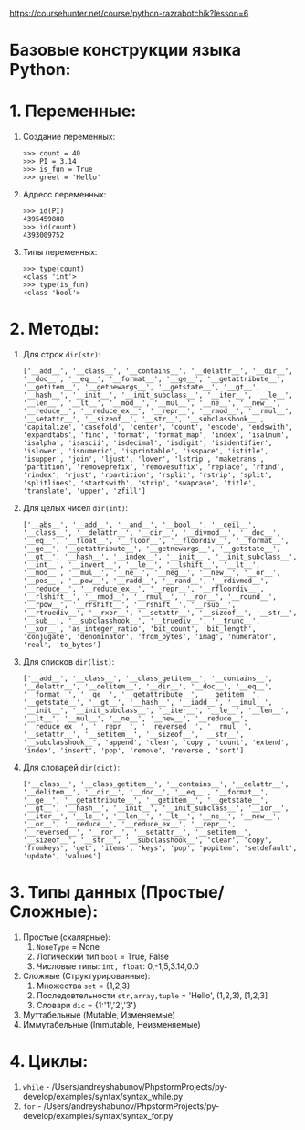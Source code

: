 https://coursehunter.net/course/python-razrabotchik?lesson=6

# Базовые конструкции языка Python:

# 1. Переменные:
1. Создание переменных:
    ```
    >>> count = 40
    >>> PI = 3.14
    >>> is_fun = True
    >>> greet = 'Hello'
    ```
2. Адресс переменных:
    ```
    >>> id(PI)
    4395459888
    >>> id(count)
    4393009752
    ```
3. Типы переменных:
    ```
    >>> type(count)
    <class 'int'>
    >>> type(is_fun)
    <class 'bool'>
    ```
# 2. Методы:
1. Для строк `dir(str)`:
    ```
    ['__add__', '__class__', '__contains__', '__delattr__', '__dir__', '__doc__', '__eq__', '__format__', '__ge__', '__getattribute__', '__getitem__', '__getnewargs__', '__getstate__', '__gt__', '__hash__', '__init__', '__init_subclass__', '__iter__', '__le__', '__len__', '__lt__', '__mod__', '__mul__', '__ne__', '__new__', '__reduce__', '__reduce_ex__', '__repr__', '__rmod__', '__rmul__', '__setattr__', '__sizeof__', '__str__', '__subclasshook__', 'capitalize', 'casefold', 'center', 'count', 'encode', 'endswith', 'expandtabs', 'find', 'format', 'format_map', 'index', 'isalnum', 'isalpha', 'isascii', 'isdecimal', 'isdigit', 'isidentifier', 'islower', 'isnumeric', 'isprintable', 'isspace', 'istitle', 'isupper', 'join', 'ljust', 'lower', 'lstrip', 'maketrans', 'partition', 'removeprefix', 'removesuffix', 'replace', 'rfind', 'rindex', 'rjust', 'rpartition', 'rsplit', 'rstrip', 'split', 'splitlines', 'startswith', 'strip', 'swapcase', 'title', 'translate', 'upper', 'zfill']
    ```
2. Для целых чисел `dir(int)`:
    ```
    ['__abs__', '__add__', '__and__', '__bool__', '__ceil__', '__class__', '__delattr__', '__dir__', '__divmod__', '__doc__', '__eq__', '__float__', '__floor__', '__floordiv__', '__format__', '__ge__', '__getattribute__', '__getnewargs__', '__getstate__', '__gt__', '__hash__', '__index__', '__init__', '__init_subclass__', '__int__', '__invert__', '__le__', '__lshift__', '__lt__', '__mod__', '__mul__', '__ne__', '__neg__', '__new__', '__or__', '__pos__', '__pow__', '__radd__', '__rand__', '__rdivmod__', '__reduce__', '__reduce_ex__', '__repr__', '__rfloordiv__', '__rlshift__', '__rmod__', '__rmul__', '__ror__', '__round__', '__rpow__', '__rrshift__', '__rshift__', '__rsub__', '__rtruediv__', '__rxor__', '__setattr__', '__sizeof__', '__str__', '__sub__', '__subclasshook__', '__truediv__', '__trunc__', '__xor__', 'as_integer_ratio', 'bit_count', 'bit_length', 'conjugate', 'denominator', 'from_bytes', 'imag', 'numerator', 'real', 'to_bytes']
    ```
3. Для списков `dir(list)`:
    ```
    ['__add__', '__class__', '__class_getitem__', '__contains__', '__delattr__', '__delitem__', '__dir__', '__doc__', '__eq__', '__format__', '__ge__', '__getattribute__', '__getitem__', '__getstate__', '__gt__', '__hash__', '__iadd__', '__imul__', '__init__', '__init_subclass__', '__iter__', '__le__', '__len__', '__lt__', '__mul__', '__ne__', '__new__', '__reduce__', '__reduce_ex__', '__repr__', '__reversed__', '__rmul__', '__setattr__', '__setitem__', '__sizeof__', '__str__', '__subclasshook__', 'append', 'clear', 'copy', 'count', 'extend', 'index', 'insert', 'pop', 'remove', 'reverse', 'sort']
    ```
4. Для словарей `dir(dict)`:
    ```
    ['__class__', '__class_getitem__', '__contains__', '__delattr__', '__delitem__', '__dir__', '__doc__', '__eq__', '__format__', '__ge__', '__getattribute__', '__getitem__', '__getstate__', '__gt__', '__hash__', '__init__', '__init_subclass__', '__ior__', '__iter__', '__le__', '__len__', '__lt__', '__ne__', '__new__', '__or__', '__reduce__', '__reduce_ex__', '__repr__', '__reversed__', '__ror__', '__setattr__', '__setitem__', '__sizeof__', '__str__', '__subclasshook__', 'clear', 'copy', 'fromkeys', 'get', 'items', 'keys', 'pop', 'popitem', 'setdefault', 'update', 'values']
    ```
# 3. Типы данных (Простые/Сложные):
1. Простые (скалярные):
    1. `NoneType` = None
    2. Логический тип `bool` = True, False
    3. Числовые типы: `int, float`: 0,-1,5,3.14,0.0
2. Сложные (Структурированные):
    1. Множества `set` = {1,2,3}
    2. Последовтельности `str,array,tuple` = 'Hello', (1,2,3), [1,2,3]
    3. Словари `dic` = {1:'1','2','3'}
3. Муттабельные (Mutable, Изменяемые)
4. Иммутабельные (Immutable, Неизменяемые)
# 4. Циклы:
1. `while` - /Users/andreyshabunov/PhpstormProjects/py-develop/examples/syntax/syntax_while.py
2. `for` - /Users/andreyshabunov/PhpstormProjects/py-develop/examples/syntax/syntax_for.py

